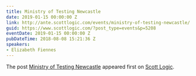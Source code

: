 ```yaml
---
title: Ministry of Testing Newcastle
date: 2019-01-15 00:00:00 Z
link: http://ante.scottlogic.com/events/ministry-of-testing-newcastle/
guid: https://www.scottlogic.com/?post_type=events&p=5208
eventDate: 2019-01-15 00:00:00 Z
pubDateTime: 2018-08-08 15:21:36 Z
speakers:
- Elizabeth Fiennes
---
```


<p>The post <a rel="nofollow" href="http://ante.scottlogic.com/events/ministry-of-testing-newcastle/">Ministry of Testing Newcastle</a> appeared first on <a rel="nofollow" href="http://ante.scottlogic.com">Scott Logic</a>.</p>